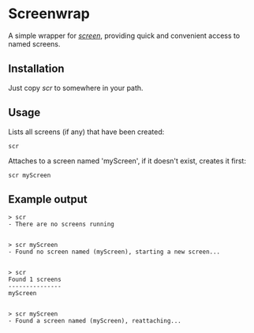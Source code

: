 Screenwrap
===

A simple wrapper for *[screen][1]*, providing quick and convenient access to named screens.


Installation
---

Just copy *scr* to somewhere in your path.


Usage
---

Lists all screens (if any) that have been created:
    
    scr

Attaches to a screen named 'myScreen', if it doesn't exist, creates it first:

    scr myScreen


Example output
---

    > scr
    - There are no screens running
    
    
    > scr myScreen
    - Found no screen named (myScreen), starting a new screen...
    
    
    > scr
    Found 1 screens
    ---------------
    myScreen
    
    
    > scr myScreen
    - Found a screen named (myScreen), reattaching...


[1]: http://www.gnu.org/software/screen/manual/screen.html